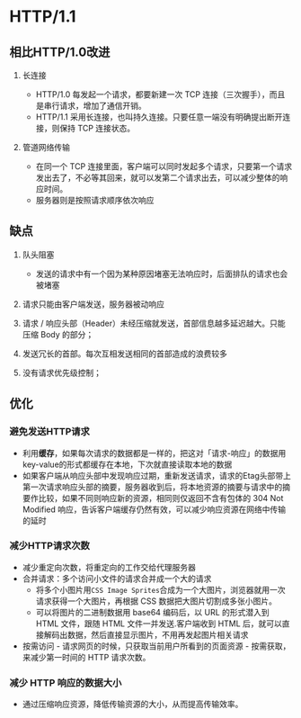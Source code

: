 # HTTP/1.1


## 相比HTTP/1.0改进
1. ⻓连接
   - HTTP/1.0 每发起⼀个请求，都要新建⼀次 TCP 连接（三次握⼿），⽽且是串⾏请求，增加了通信开销。
   - HTTP/1.1 采用⻓连接，也叫持久连接。只要任意⼀端没有明确提出断开连接，则保持 TCP 连接状态。  

2. 管道⽹络传输  
   - 在同⼀个 TCP 连接⾥⾯，客户端可以同时发起多个请求，只要第⼀个请求发出去了，不必等其回来，就可以发第二个请求出去，可以减少整体的响应时间。
   - 服务器则是按照请求顺序依次响应    

## 缺点

1. 队头阻塞
   - 发送的请求中有一个因为某种原因堵塞无法响应时，后面排队的请求也会被堵塞

2. 请求只能由客户端发送，服务器被动响应
3. 请求 / 响应头部（Header）未经压缩就发送，⾸部信息越多延迟越⼤。只能压缩 Body 的部分；
4. 发送冗⻓的⾸部。每次互相发送相同的⾸部造成的浪费较多
5. 没有请求优先级控制；


## 优化

### 避免发送HTTP请求
   - 利用**缓存**，如果每次请求的数据都是一样的，把这对「请求-响应」的数据用key-value的形式都缓存在本地，下次就直接读取本地的数据
   - 如果客户端从响应头部中发现响应过期，重新发送请求，请求的Etag头部带上第一次请求响应头部的摘要，服务器收到后，将本地资源的摘要与请求中的摘要作比较，如果不同则响应新的资源，相同则仅返回不含有包体的 304 Not Modified 响应，告诉客户端缓存仍然有效，可以减少响应资源在⽹络中传输的延时

### 减少HTTP请求次数
   - 减少重定向次数，将重定向的工作交给代理服务器
   - 合并请求：多个访问⼩⽂件的请求合并成⼀个⼤的请求
        - 将多个小图片用`CSS Image Sprites`合成为一个大图片，浏览器就⽤⼀次请求获得⼀个⼤图⽚，再根据 CSS 数据把⼤图⽚切割成多张⼩图⽚。
        - 可以将图⽚的⼆进制数据⽤ base64 编码后，以 URL 的形式潜⼊到 HTML ⽂件，跟随 HTML ⽂件⼀并发送.客户端收到 HTML 后，就可以直接解码出数据，然后直接显示图⽚，不用再发起图片相关请求
  - 按需访问
        - 请求⽹⻚的时候，只获取当前⽤户所看到的⻚⾯资源
        - 按需获取，来减少第⼀时间的 HTTP 请求次数。


### 减少 HTTP 响应的数据⼤⼩
  - 通过压缩响应资源，降低传输资源的⼤⼩，从⽽提⾼传输效率。